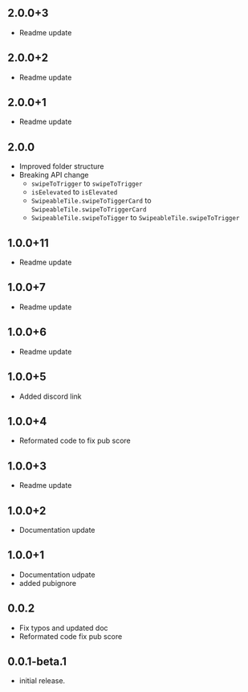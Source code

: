 ## 2.0.0+3
- Readme update
## 2.0.0+2
- Readme update
## 2.0.0+1
- Readme update
## 2.0.0
- Improved folder structure
- Breaking API change 
    - `swipeToTrigger` to `swipeToTrigger`
    - `isEelevated` to `isElevated`
    - `SwipeableTile.swipeToTiggerCard` to `SwipeableTile.swipeToTriggerCard`
    - `SwipeableTile.swipeToTigger` to `SwipeableTile.swipeToTrigger`
## 1.0.0+11
- Readme update
## 1.0.0+7
- Readme update
## 1.0.0+6
- Readme update
## 1.0.0+5
- Added discord link
## 1.0.0+4
- Reformated code to fix pub score
## 1.0.0+3
- Readme update
## 1.0.0+2
- Documentation update
## 1.0.0+1
- Documentation udpate
- added pubignore
## 0.0.2
 - Fix typos and updated doc
 - Reformated code fix pub score

## 0.0.1-beta.1
 - initial release.